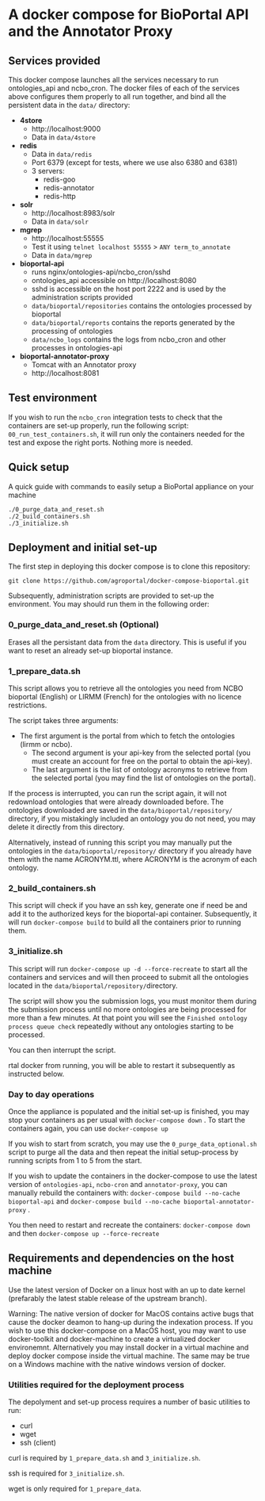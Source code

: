 
# A docker compose for BioPortal API and the Annotator Proxy

## Services provided
This docker compose launches all the services necessary to run ontologies_api and ncbo_cron. The docker files of each of the services above configures them properly to all run together, and bind all the persistent data in the `data/` directory:

* **4store** 
  * http://localhost:9000
  * Data in `data/4store`
* **redis**
  * Data in `data/redis`
  * Port 6379 (except for tests, where we use also 6380 and 6381)
  * 3 servers:
    * redis-goo
    * redis-annotator
    * redis-http
* **solr**
  * http://localhost:8983/solr
  * Data in `data/solr`
* **mgrep**
  * http://localhost:55555
  * Test it using `telnet localhost 55555` > `ANY term_to_annotate`
  * Data in `data/mgrep`
* **bioportal-api**
  * runs nginx/ontologies-api/ncbo_cron/sshd
  * ontologies_api accessible on http://localhost:8080
  * sshd is accessible on the host port 2222 and is used by the administration scripts provided
  * `data/bioportal/repositories` contains the ontologies processed by bioportal 
  * `data/bioportal/reports` contains the reports generated by the processing of ontologies
  * `data/ncbo_logs` contains the logs from ncbo_cron and other processes in ontologies-api
* **bioportal-annotator-proxy**
  * Tomcat with an Annotator proxy
  * http://localhost:8081




## Test environment

If you wish to run the `ncbo_cron` integration tests to check that the containers are set-up properly, run the following script: `00_run_test_containers.sh`, it will run only the containers needed for the test and expose the right ports. Nothing more is needed.




## Quick setup

A quick guide with commands to easily setup a BioPortal appliance on your machine

```shell
./0_purge_data_and_reset.sh
./2_build_containers.sh
./3_initialize.sh
```



## Deployment and initial set-up

The first step in deploying this docker compose is to clone this repository:
```
git clone https://github.com/agroportal/docker-compose-bioportal.git
```

Subsequently, administration scripts are provided to set-up the environment. You may should run them in the following order:

### 0_purge_data_and_reset.sh (Optional)

Erases all the persistant data from the `data` directory. This is useful if you want to reset an already set-up bioportal instance. 

### 1_prepare_data.sh

This script allows you to retrieve all the ontologies you need from NCBO bioportal (English) or LIRMM (French) for the ontologies with no licence restrictions. 

The script takes three arguments:
- The first argument is the portal from which to fetch the ontologies (lirmm or ncbo).
  - The second argument is your api-key from the selected portal (you must create an account for free on the portal to obtain the api-key). 
  - The last argument is the list of ontology acronyms to retrieve from the selected portal (you may find the list of ontologies on the portal). 

If the process is interrupted, you can run the script again, it will not redownload ontologies that were already downloaded before. The ontologies downloaded are saved in the `data/bioportal/repository/` directory, if you mistakingly included an ontology you do not need, you may delete it directly from this directory. 

Alternatively, instead of running this script you may manually put the ontologies in the `data/bioportal/repository/` directory if you already have them with the name ACRONYM.ttl, where ACRONYM is the acronym of each ontology.

### 2_build_containers.sh 
This script will check if you have an ssh key, generate one if need be and add it to the authorized keys for the bioportal-api container. Subsequently, it will run `docker-compose build` to build all the containers prior to running them.

### 3_initialize.sh
This script will run `docker-compose up -d --force-recreate` to start all the containers and services and will then proceed to submit all the ontologies located in the `data/bioportal/repository/`directory. 

The script will show you the submission logs, you must monitor them during the submission process until no more ontologies are being processed for more than a few minutes. At that point you will see the `Finished ontology process queue check` repeatedly without any ontologies starting to be processed. 

You can then interrupt the script. 

rtal docker from running, you will be able to restart it subsequently as instructed below. 

### Day to day operations
Once the appliance is populated and the initial set-up is finished, you may stop your containers as per usual with `docker-compose down`  . To start the containers again, you can use `docker-compose up`

If you wish to start from scratch, you may use the `0_purge_data_optional.sh` script to purge all the data and then repeat the initial setup-process by running scripts from 1 to 5 from the start.

If you wish to update the containers in the docker-compose to use the latest version of `ontologies-api`, `ncbo-cron` and `annotator-proxy`, you can manually rebuild the containers with: `docker-compose build --no-cache bioportal-api` and `docker-compose build --no-cache bioportal-annotator-proxy` .

You then need to restart and recreate the containers: `docker-compose down` and then `docker-compose up --force-recreate`

## Requirements and dependencies on the host machine

Use the latest version of Docker on a linux host with an up to date kernel (prefarably the latest stable release of the upstream branch). 

Warning: The native version of docker for MacOS contains active bugs that cause the docker deamon to hang-up during the indexation process. If you wish to use this docker-compose on a MacOS host, you may want to use docker-toolkit and docker-machine to create a virtualized docker environemnt. Alternatively you may install docker in a virtual machine and deploy docker compose inside the virtual machine. The same may be true on a Windows machine with the native windows version of docker. 

### Utilities required for the deployment process
The depolyment and set-up process requires a number of basic utilities to run:
- curl 
- wget
- ssh (client)


curl is required by `1_prepare_data.sh` and `3_initialize.sh`.

ssh is required for `3_initialize.sh`.

wget is only required for `1_prepare_data`. 

